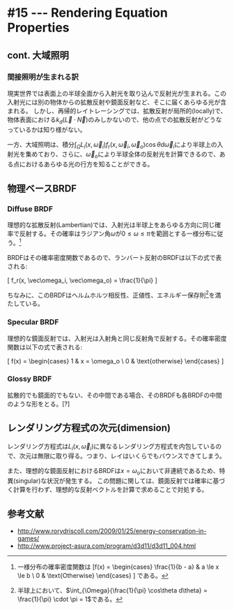 # #15 --- Rendering Equation Properties

## cont. 大域照明

### 間接照明が生まれる訳

現実世界では表面上の半球全面から入射光を取り込んで反射光が生まれる。この入射光には別の物体からの拡散反射や鏡面反射など、そこに届くあらゆる光が含まれる。
しかし、再帰的レイトレーシングでは、拡散反射が局所的(locally)で、物体表面における$k_d (\vec L \cdot \vec N)$のみしかないので、他の点での拡散反射がどうなっているかは知り様がない。

一方、大域照明は、積分$\int_{\Omega} L_i(x, \vec\omega_i) f_r(x, \vec\omega_i, \vec\omega_o) \cos\theta d\vec\omega_i$により半球上の入射光を集めており、さらに、$\vec\omega_o$により半球全体の反射光を計算できるので、ある点におけるあらゆる光の行方を知ることができる。

## 物理ベースBRDF

### Diffuse BRDF

理想的な拡散反射(Lambertian)では、入射光は半球上をあらゆる方向に同じ確率で反射する。その確率はラジアン角$\omega$が$0 \le \omega \le \pi$を範囲とする一様分布に従う。[^uniform_distribution]

[^uniform_distribution]: 一様分布の確率密度関数は
\[f(x) =
\begin{cases}
  \frac{1}{b - a} & a \le x \le b \\
  0               & \text{Otherwise}
\end{cases}
\]
である。

BRDFはその確率密度関数であるので、ランバート反射のBRDFは以下の式で表される:

\[
f_r(x, \vec\omega_i, \vec\omega_o) = \frac{1}{\pi}
\]

ちなみに、このBRDFはヘルムホルツ相反性、正値性、エネルギー保存則[^energy_conservation]を満たしている。

[^energy_conservation]: 半球上において、$\int_{\Omega}{\frac{1}{\pi} \cos\theta d\theta} = \frac{1}{\pi} \cdot \pi = 1$である。

### Specular BRDF

理想的な鏡面反射では、入射光は入射角と同じ反射角で反射する。その確率密度関数は以下の式で表される:

\[
f(x) =
\begin{cases}
  1 & x = \omega_o \\
  0 & \text{otherwise}
\end{cases}
\]

### Glossy BRDF

拡散的でも鏡面的でもない、その中間である場合、そのBRDFも各BRDFの中間のような形をとる。[?]

## レンダリング方程式の次元(dimension)

レンダリング方程式は$L_i(x, \vec\omega_i)$に異なるレンダリング方程式を内包しているので、次元は無限に取り得る。つまり、レイはいくらでもバウンスできてしまう。

また、理想的な鏡面反射におけるBRDFは$x = \omega_o$において非連続であるため、特異(singular)な状況が発生する。
この問題に関しては、鏡面反射では確率に基づく計算を行わず、理想的な反射ベクトルを計算で求めることで対処する。

## 参考文献

- http://www.rorydriscoll.com/2009/01/25/energy-conservation-in-games/
- http://www.project-asura.com/program/d3d11/d3d11_004.html
